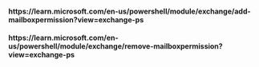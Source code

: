 <h4>https://learn.microsoft.com/en-us/powershell/module/exchange/add-mailboxpermission?view=exchange-ps</h4>
<h4>https://learn.microsoft.com/en-us/powershell/module/exchange/remove-mailboxpermission?view=exchange-ps</h4>

